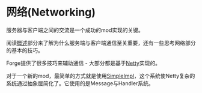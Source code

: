 网络(Networking)
==========

服务器与客户端之间的交流是一个成功的mod实现的关键。

阅读[概述][overview]部分来了解为什么服务端与客户端通信至关重要，还有一些思考网络部分的基本的技巧。

Forge提供了很多技巧来辅助通信 - 大部分都是基于[Netty][]实现的。

对于一个新的mod，最简单的方式就是使用[SimpleImpl][]，这个系统使Netty复杂的系统通过抽象层简化了。它使用的是Message与Handler系统。

[Netty]: http://netty.io "Netty主页"
[SimpleImpl]: simpleimpl.md "SimpleImpl详细介绍"
[overview]: overview.md "网络概述"

